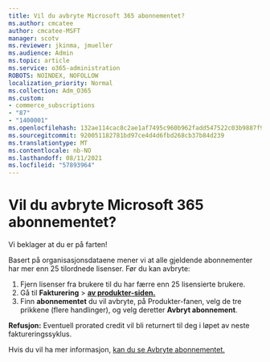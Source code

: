 ```yaml
---
title: Vil du avbryte Microsoft 365 abonnementet?
ms.author: cmcatee
author: cmcatee-MSFT
manager: scotv
ms.reviewer: jkinma, jmueller
ms.audience: Admin
ms.topic: article
ms.service: o365-administration
ROBOTS: NOINDEX, NOFOLLOW
localization_priority: Normal
ms.collection: Adm_O365
ms.custom:
- commerce_subscriptions
- "87"
- "1400001"
ms.openlocfilehash: 132ae114cac8c2ae1af7495c960b962fadd547522c03b9887f9bde481fff4bba
ms.sourcegitcommit: 920051182781bd97ce4d4d6fbd268cb37b84d239
ms.translationtype: MT
ms.contentlocale: nb-NO
ms.lasthandoff: 08/11/2021
ms.locfileid: "57893964"
---
```

# <a name="canceling-your-microsoft-365-subscription"></a>Vil du avbryte Microsoft 365 abonnementet?

Vi beklager at du er på farten!
  
Basert på organisasjonsdataene mener vi at alle gjeldende abonnementer har mer enn 25 tilordnede lisenser. Før du kan avbryte:

1. Fjern lisenser fra brukere til du har færre enn 25 lisensierte brukere.
2. Gå til **Fakturering** \> **[av produkter-siden.](https://go.microsoft.com/fwlink/p/?linkid=842054)**
3. Finn **abonnementet** du vil avbryte, på Produkter-fanen, velg de tre prikkene (flere handlinger), og velg deretter **Avbryt abonnement**.

**Refusjon:** Eventuell prorated credit vil bli returnert til deg i løpet av neste faktureringssyklus.

Hvis du vil ha mer informasjon, [kan du se Avbryte abonnementet.](https://docs.microsoft.com/microsoft-365/commerce/subscriptions/cancel-your-subscription)